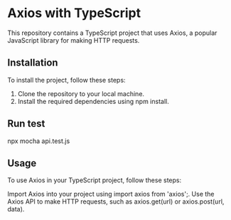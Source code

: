 # Axios with TypeScript
This repository contains a TypeScript project that uses Axios, a popular JavaScript library for making HTTP requests. 

## Installation
To install the project, follow these steps:

1. Clone the repository to your local machine.
2. Install the required dependencies using npm install.

## Run test 
npx mocha api.test.js

## Usage
To use Axios in your TypeScript project, follow these steps:

Import Axios into your project using import axios from 'axios';.
Use the Axios API to make HTTP requests, such as axios.get(url) or axios.post(url, data).




